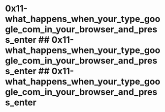 # 0x11-what_happens_when_your_type_google_com_in_your_browser_and_press_enter ## 0x11-what_happens_when_your_type_google_com_in_your_browser_and_press_enter ## 0x11-what_happens_when_your_type_google_com_in_your_browser_and_press_enter #
